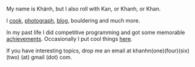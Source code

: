 My name is Khánh, but I also roll with Kan, or Khanh, or Khan.

I [cook](https://www.instagram.com/food.with.kan/), [photograph](https://www.instagram.com/photos.with.kan/), [blog](https://blog.ngkan.me), bouldering and much more.

In my past life I did competitive programming and got some memorable [achievements](https://cphof.org/profile/codeforces:ngkan). Occasionally I put cool things [here](https://cp-wiki.ngkan.me).

If you have interesting topics, drop me an email at khanhn(one)(four)(six)(two) (at) gmail (dot) com.
